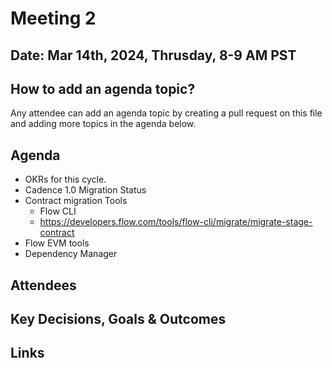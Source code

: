 # Meeting 2

## Date: Mar 14th, 2024, Thrusday, 8-9 AM PST

## How to add an agenda topic?
Any attendee can add an agenda topic by creating a pull request on this file and adding more topics in the agenda below.

## Agenda
* OKRs for this cycle.
* Cadence 1.0 Migration Status
* Contract migration Tools
  * Flow CLI
  * https://developers.flow.com/tools/flow-cli/migrate/migrate-stage-contract
* Flow EVM tools
* Dependency Manager
  
## Attendees 


## Key Decisions, Goals & Outcomes 


## Links
